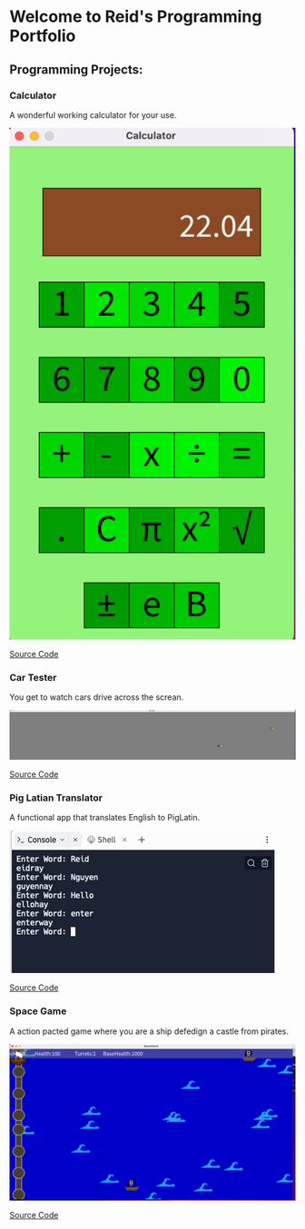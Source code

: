 # Welcome to Reid's Programming Portfolio

## Programming Projects:

### Calculator 

A wonderful working calculator for your use.

![Calculator](https://github.com/Reid-Dzung/A-3-Programming-Portfolio/blob/gh-pages/Images/Calculator.png?raw=true)

[Source Code](https://github.com/Reid-Dzung/A-3-Programming-Portfolio/tree/gh-pages/src/Calculator)

### Car Tester

You get to watch cars drive across the screan.

![CarTester](https://github.com/Reid-Dzung/A-3-Programming-Portfolio/blob/gh-pages/Images/Screen%20Shot%202023-03-01%20at%2012.14.32%20PM.png?raw=true)

[Source Code](https://github.com/Reid-Dzung/A-3-Programming-Portfolio/tree/gh-pages/src/CarTester)

### Pig Latian Translator

A functional app that translates English to PigLatin.

![Piglatin](https://github.com/Reid-Dzung/A-3-Programming-Portfolio/blob/gh-pages/Images/Screen%20Shot%202023-03-16%20at%208.23.55%20PM.png)

[Source Code](https://github.com/Reid-Dzung/A-3-Programming-Portfolio/tree/gh-pages/src/Piglatin)

### Space Game

A action pacted game where you are a ship defedign a castle from pirates.

![SpaceGame](https://github.com/Reid-Dzung/A-3-Programming-Portfolio/blob/gh-pages/Images/Screen%20Shot%202023-03-01%20at%2012.10.32%20PM.png?raw=true)

[Source Code](https://github.com/Reid-Dzung/A-3-Programming-Portfolio/tree/gh-pages/src/SpaceGame)



